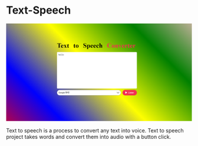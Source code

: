 # Text-Speech
<img src="https://github.com/avinashkumar71/text-speech/blob/main/speech.png">

Text to speech is a process to convert any text into voice. Text to speech project takes words and convert them into audio with a button click.
